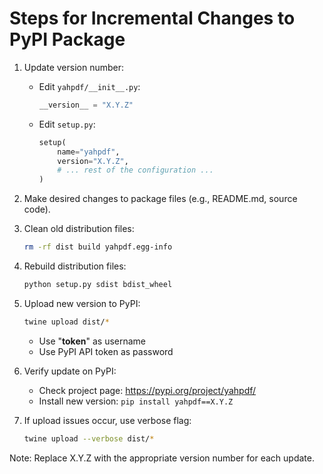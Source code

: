 # Steps for Incremental Changes to PyPI Package

1. Update version number:
   - Edit `yahpdf/__init__.py`:
     ```python
     __version__ = "X.Y.Z"
     ```
   - Edit `setup.py`:
     ```python
     setup(
         name="yahpdf",
         version="X.Y.Z",
         # ... rest of the configuration ...
     )
     ```

2. Make desired changes to package files (e.g., README.md, source code).

3. Clean old distribution files:
   ```bash
   rm -rf dist build yahpdf.egg-info
   ```

4. Rebuild distribution files:
   ```bash
   python setup.py sdist bdist_wheel
   ```

5. Upload new version to PyPI:
   ```bash
   twine upload dist/*
   ```
   - Use "__token__" as username
   - Use PyPI API token as password

6. Verify update on PyPI:
   - Check project page: https://pypi.org/project/yahpdf/
   - Install new version: `pip install yahpdf==X.Y.Z`

7. If upload issues occur, use verbose flag:
   ```bash
   twine upload --verbose dist/*
   ```

Note: Replace X.Y.Z with the appropriate version number for each update.